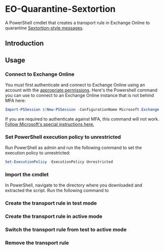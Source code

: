 # EO-Quarantine-Sextortion
A PowerShell cmdlet that creates a transport rule in Exchange Online to quarantine [Sextortion-style messages](https://krebsonsecurity.com/2018/07/sextortion-scam-uses-recipients-hacked-passwords/).

## Introduction

## Usage

### Connect to Exchange Online

You must first authenticate and connect to Exchange Online using an account with the [appropriate permissions](https://docs.microsoft.com/en-us/exchange/permissions-exo/permissions-exo). Here's the Powershell command you can use to connect to an Exchange Online instance that is not behind MFA here:

```powershell
Import-PSSession $(New-PSSession -ConfigurationName Microsoft.Exchange -ConnectionUri https://outlook.office365.com/powershell-liveid/ -Credential $(Get-Credential) -Authentication Basic -AllowRedirection) -DisableNameChecking
```
If you are required to authenticate against MFA, this command will not work. [Follow Microsoft's special instructions here.](https://docs.microsoft.com/en-us/powershell/exchange/exchange-online/connect-to-exchange-online-powershell/mfa-connect-to-exchange-online-powershell?view=exchange-ps)

### Set PowerShell execution policy to unrestricted

Run PowerShell as admin and run the following command to set the execution policy to unrestricted:

```powershell
Set-ExecutionPolicy -ExecutionPolicy Unrestricted
```

### Import the cmdlet

In PowerShell, navigate to the directory where you downloaded and extracted the script. Run the following command to  

### Create the transport rule in test mode

### Create the transport rule in active mode

### Switch the transport rule from test to active mode

### Remove the transport rule


